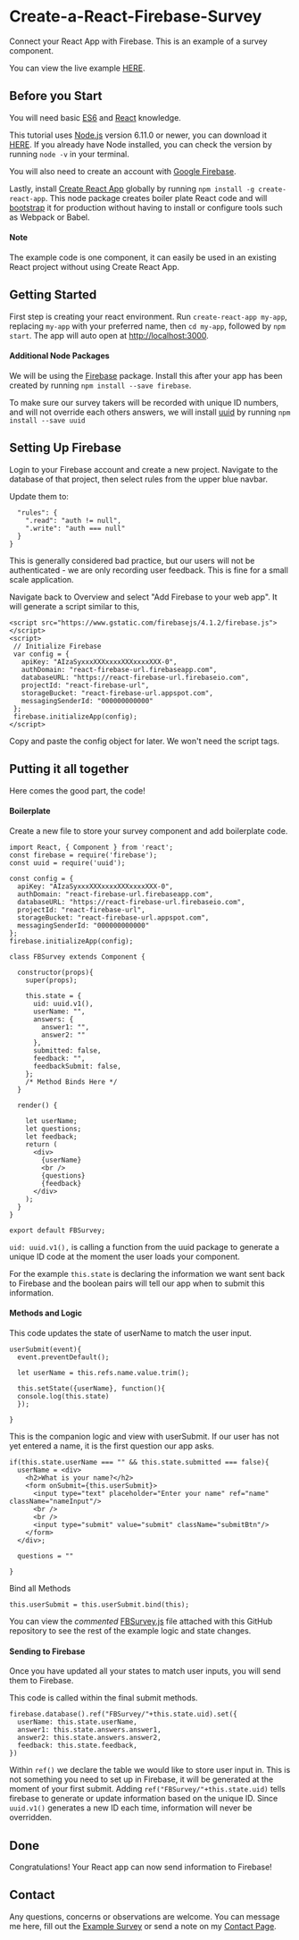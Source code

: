 # Create-a-React-Firebase-Survey
Connect your React App with Firebase. This is an example of a survey component.

You can view the live example [HERE](https://rocky-bayou-60268.herokuapp.com/).

## Before you Start
You will need basic [ES6](http://es6-features.org/#Constants) and [React](https://facebook.github.io/react/) knowledge.

This tutorial uses [Node.js](https://nodejs.org/en/docs/) version 6.11.0 or newer, you can download it [HERE](https://nodejs.org/en/). If you already have Node installed, you can check the version by running `node -v` in your terminal.


You will also need to create an account with [Google Firebase](https://firebase.google.com/).

Lastly, install [Create React App](https://github.com/facebookincubator/create-react-app#getting-started) globally by running `npm install -g create-react-app`. This node package creates boiler plate React code and will [bootstrap](https://www.quora.com/In-computer-science-what-does-bootstrapping-mean) it for production without having to install or configure tools such as Webpack or Babel.

#### Note

The example code is one component, it can easily be used in an existing React project without using Create React App.

## Getting Started
First step is creating your react environment. Run `create-react-app my-app`, replacing `my-app` with your preferred name, then `cd my-app`, followed by `npm start`. The app will auto open at [http://localhost:3000](http://localhost:3000).

#### Additional Node Packages
We will be using the [Firebase](https://www.npmjs.com/package/firebase) package. Install this after your app has been created by running `npm install --save firebase`.

To make sure our survey takers will be recorded with unique ID numbers, and will not override each others answers, we will install [uuid](https://www.npmjs.com/package/uuid) by running `npm install --save uuid`

## Setting Up Firebase
Login to your Firebase account and create a new project. Navigate to the database of that project, then select rules from the upper blue navbar.

Update them to:
```{
  "rules": {
    ".read": "auth != null",
    ".write": "auth === null"
  }
}
```
This is generally considered bad practice, but our users will not be authenticated - we are only recording user feedback. This is fine for a small scale application.

 Navigate back to Overview and select "Add Firebase to your web app". It will generate a script similar to this,

 ```
 <script src="https://www.gstatic.com/firebasejs/4.1.2/firebase.js"></script>
<script>
  // Initialize Firebase
  var config = {
    apiKey: "AIzaSyxxxXXXxxxxXXXxxxxXXX-0",
    authDomain: "react-firebase-url.firebaseapp.com",
    databaseURL: "https://react-firebase-url.firebaseio.com",
    projectId: "react-firebase-url",
    storageBucket: "react-firebase-url.appspot.com",
    messagingSenderId: "000000000000"
  };
  firebase.initializeApp(config);
</script>
```

Copy and paste the config object for later. We won't need the script tags.

## Putting it all together
Here comes the good part, the code!

#### Boilerplate

Create a new file to store your survey component and add boilerplate code.

```
import React, { Component } from 'react';
const firebase = require('firebase');
const uuid = require('uuid');

const config = {
  apiKey: "AIzaSyxxxXXXxxxxXXXxxxxXXX-0",
  authDomain: "react-firebase-url.firebaseapp.com",
  databaseURL: "https://react-firebase-url.firebaseio.com",
  projectId: "react-firebase-url",
  storageBucket: "react-firebase-url.appspot.com",
  messagingSenderId: "000000000000"
};
firebase.initializeApp(config);

class FBSurvey extends Component {

  constructor(props){
    super(props);

    this.state = {
      uid: uuid.v1(),
      userName: "",
      answers: {
        answer1: "",
        answer2: ""
      },
      submitted: false,
      feedback: "",
      feedbackSubmit: false,
    };
    /* Method Binds Here */
  }  

  render() {

    let userName;
    let questions;
    let feedback;
    return (
      <div>
        {userName}
        <br />
        {questions}
        {feedback}
      </div>
    );
  }
}

export default FBSurvey;

```
`uid: uuid.v1(),` is calling a function from the uuid package to generate a unique ID code at the moment the user loads your component.  

For the example `this.state` is declaring the information we want sent back to Firebase and the boolean pairs will tell our app when to submit this information.

#### Methods and Logic

 This code updates the state of userName to match the user input.

```
userSubmit(event){
  event.preventDefault();

  let userName = this.refs.name.value.trim();

  this.setState({userName}, function(){
  console.log(this.state)
  });

}
```

This is the companion logic and view with userSubmit. If our user has not yet entered a name, it is the first question our app asks.

```
if(this.state.userName === "" && this.state.submitted === false){
  userName = <div>
    <h2>What is your name?</h2>
    <form onSubmit={this.userSubmit}>
      <input type="text" placeholder="Enter your name" ref="name" className="nameInput"/>
      <br />
      <br />
      <input type="submit" value="submit" className="submitBtn"/>
    </form>
  </div>;

  questions = ""

}
```

Bind all Methods
```
this.userSubmit = this.userSubmit.bind(this);
```

You can view the *commented* [FBSurvey.js](https://github.com/CrystalFaith/Create-a-React-Firebase-Survey-/blob/master/FBSurvey.js) file attached with this GitHub repository to see the rest of the example logic and state changes.

#### Sending to Firebase

Once you have updated all your states to match user inputs, you will send them to Firebase.

This code is called within the final submit methods.

```
firebase.database().ref("FBSurvey/"+this.state.uid).set({
  userName: this.state.userName,
  answer1: this.state.answers.answer1,
  answer2: this.state.answers.answer2,
  feedback: this.state.feedback,
})
```

Within `ref()` we declare the table we would like to store user input in. This is not something you need to set up in Firebase, it will be generated at the moment of your first submit. Adding `ref("FBSurvey/"+this.state.uid)` tells firebase to generate or update information based on the unique ID. Since `uuid.v1()` generates a new ID each time, information will never be overridden.

## Done

Congratulations! Your React app can now send information to Firebase!

## Contact
Any questions, concerns or observations are welcome. You can message me here, fill out the [Example Survey](https://rocky-bayou-60268.herokuapp.com/) or send a note on my [Contact Page](https://crystallambert.herokuapp.com/connect).

